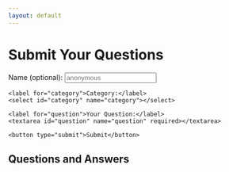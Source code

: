 ```yaml
---
layout: default
---
```


<h1>Submit Your Questions</h1>
<form id="question-form" onsubmit="submitQuestion(event)">
    <label for="name">Name (optional):</label>
    <input type="text" id="name" name="name" placeholder="anonymous">

    <label for="category">Category:</label>
    <select id="category" name="category"></select>

    <label for="question">Your Question:</label>
    <textarea id="question" name="question" required></textarea>

    <button type="submit">Submit</button>
</form>

<h2>Questions and Answers</h2>
<div id="questions-container"></div>

<!-- Include Supabase Library -->
<script src="https://cdn.jsdelivr.net/npm/@supabase/supabase-js"></script>

<!-- Include Custom Scripts -->
<script src="./scripts.js"></script>